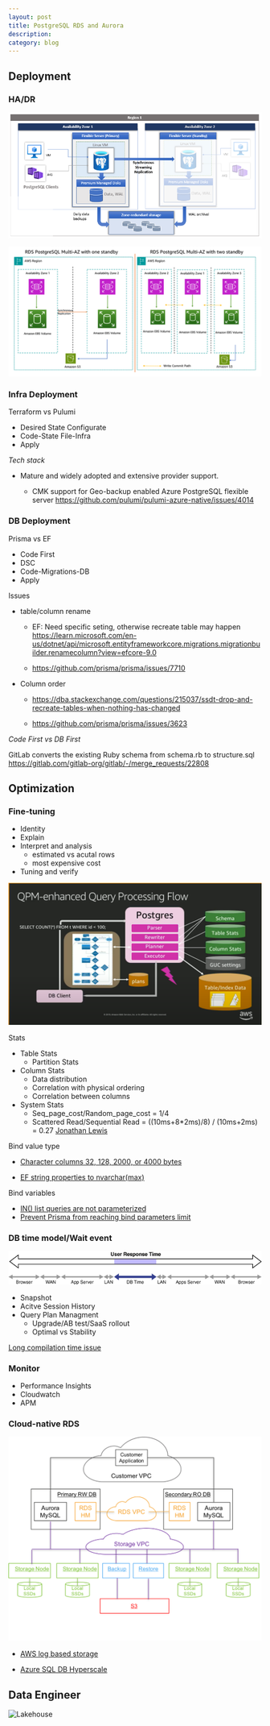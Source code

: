 ```yaml
---
layout: post
title: PostgreSQL RDS and Aurora 
description: 
category: blog
---
```

## Deployment
### HA/DR
![Azure PostgreSQL HA](/images/psql/Azure-PSQL-concepts-zone-redundant-high-availability-architecture.png)

![AWS RDS PostgreSQL HA](/images/psql/RDS-PostgreSQL-Multi-AZ-architecture-with-one-standby-and-two-standbys.png)

### Infra Deployment
Terraform vs Pulumi 
- Desired State Configurate
- Code-State File-Infra
- Apply


*Tech stack*

- Mature and widely adopted and extensive provider support.

    - CMK support for Geo-backup enabled Azure PostgreSQL flexible server
    https://github.com/pulumi/pulumi-azure-native/issues/4014

### DB Deployment
Prisma vs EF 
- Code First
- DSC
- Code-Migrations-DB
- Apply

Issues

- table/column rename

    - EF: Need specific seting, otherwise recreate table may happen
    https://learn.microsoft.com/en-us/dotnet/api/microsoft.entityframeworkcore.migrations.migrationbuilder.renamecolumn?view=efcore-9.0

    - https://github.com/prisma/prisma/issues/7710

- Column order
    - https://dba.stackexchange.com/questions/215037/ssdt-drop-and-recreate-tables-when-nothing-has-changed

    - https://github.com/prisma/prisma/issues/3623


*Code First vs DB First*

GitLab converts the existing Ruby schema from schema.rb to structure.sql
https://gitlab.com/gitlab-org/gitlab/-/merge_requests/22808




## Optimization

### Fine-tuning
- Identity
- Explain 
- Interpret and analysis
    - estimated vs acutal rows
    - most expensive cost 
- Tuning and verify

![Query processing](/images/psql/QPM-enhanced-Query-Processing-Flow.png)

Stats
- Table Stats
    - Partition Stats
- Column Stats 
    - Data distribution
    - Correlation with physical ordering
    - Correlation between columns
- System Stats
    - Seq_page_cost/Random_page_cost = 1/4
    - Scattered Read/Sequential Read = ((10ms+8*2ms)/8) / (10ms+2ms) = 0.27   <a href="https://www.apress.com/la/book/9781590596364">Jonathan Lewis</a>


Bind value type
- <a href="https://jonathanlewis.wordpress.com/2007/01/05/bind-variables/#comment-99416">Character columns 32, 128, 2000, or 4000 bytes </a>

- <a href="https://www.brentozar.com/archive/2025/01/i-feel-sorry-for-untrained-developers-using-entity-framework/">EF string properties to nvarchar(max)</a>

Bind variables
- <a href="https://github.com/dotnet/efcore/issues/13617#issuecomment-716052091">IN() list queries are not parameterized </a>
- <a href="https://github.com/prisma/prisma/issues/21648"> Prevent Prisma from reaching bind parameters limit</a>

### DB time model/Wait event
![DB time model](/images/psql/db-time-overall.gif)

- Snapshot
- Acitve Session History
- Query Plan Managment
    - Upgrade/AB test/SaaS rollout
    - Optimal vs Stability

<a href="https://www.linkedin.com/posts/jipeng-liu_azure-sql-managed-instance-1-excessive-activity-7226446481514278912-u8Bc?utm_source=share&utm_medium=member_desktop&rcm=ACoAACI4CSsBWsGS38S2UJ7lJ7pNPKzCYXJ24OA">Long compilation time issue</a>

### Monitor
- Performance Insights
- Cloudwatch
- APM


### Cloud-native RDS
![Aurora Architecture](/images/psql/Aurora-Architecture.png)  
- <a href="https://www.linkedin.com/posts/jipeng-liu_azure-sql-managed-instance-1-excessive-activity-7226446481514278912-u8Bc?utm_source=share&utm_medium=member_desktop&rcm=ACoAACI4CSsBWsGS38S2UJ7lJ7pNPKzCYXJ24OA">AWS log based storage</a>


- <a href="https://www.brentozar.com/archive/2019/01/how-azure-sql-db-hyperscale-works/">Azure SQL DB Hyperscale</a>



## Data Engineer
![Lakehouse](/images/psql/Data-Archiving-Lakehouse.gif)

[BeiYuu]:    http://beiyuu.com  "BeiYuu"
